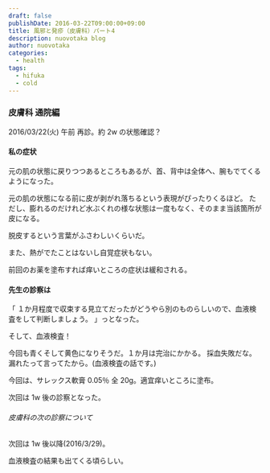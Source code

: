 ```yaml
---
draft: false
publishDate: 2016-03-22T09:00:00+09:00
title: 風邪と発疹（皮膚科）パート4
description: nuovotaka blog
author: nuovotaka
categories:
  - health
tags:
  - hifuka
  - cold
---
```


### 皮膚科 通院編

2016/03/22(火) 午前
再診。約 2w の状態確認？

#### 私の症状

元の肌の状態に戻りつつあるところもあるが、首、背中は全体へ、腕もでてくるようになった。

元の肌の状態になる前に皮が剥がれ落ちるという表現がぴったりくるほど。
ただし、膨れるのだけれど水ぶくれの様な状態は一度もなく、そのまま当該箇所が皮になる。

脱皮するという言葉がふさわしいくらいだ。

また、熱がでたことはないし自覚症状もない。

前回のお薬を塗布すれば痒いところの症状は緩和される。

#### 先生の診察は

「
１か月程度で収束する見立てだったがどうやら別のものらしいので、血液検査をして判断しましょう。
」っとなった。

そして、血液検査！

今回も青くそして黄色になりそうだ。１か月は完治にかかる。
採血失敗だな。漏れたって言ってたから。(血液検査の話です。)

今回は、サレックス軟膏 0.05％ 全 20g。適宜痒いところに塗布。

次回は 1w 後の診察となった。

###### 皮膚科の次の診察について

次回は 1w 後以降(2016/3/29)。

血液検査の結果も出てくる頃らしい。
